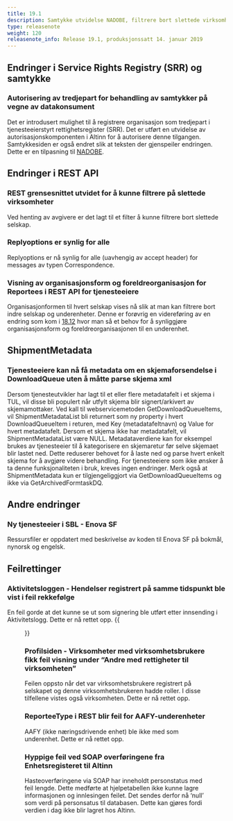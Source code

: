 ```yaml
---
title: 19.1
description: Samtykke utvidelse NADOBE, filtrere bort slettede virksomheter, mindre endringer og feilrettinger
type: releasenote
weight: 120
releasenote_info: Release 19.1, produksjonssatt 14. januar 2019
---
```


## Endringer i Service Rights Registry (SRR) og samtykke

### Autorisering av tredjepart for behandling av samtykker på vegne av datakonsument

Det er introdusert mulighet til å registrere organisasjon som tredjepart i tjenesteeierstyrt rettighetsregister (SRR). Det er utført en utvidelse av autorisasjonskomponenten i Altinn for å autorisere denne tilgangen. Samtykkesiden er også endret slik at teksten der gjenspeiler endringen. Dette er en tilpasning til [NADOBE](/docs/guides/nadobe/).

## Endringer i REST API

### REST grensesnittet utvidet for å kunne filtrere på slettede virksomheter

Ved henting av avgivere er det lagt til et filter å kunne filtrere bort slettede selskap.

### Replyoptions er synlig for alle

 Replyoptions er nå synlig for alle (uavhengig av accept header) for messages av typen Correspondence.

### Visning av organisasjonsform og foreldreorganisasjon for Reportees i REST API for tjenesteeiere

Organisasjonformen til hvert selskap vises nå slik at man kan filtrere bort indre selskap og underenheter. Denne er forøvrig en videreføring av en endring som kom i [18.12](/docs/releases/2018/18-12) hvor man så et behov for å synliggjøre organisasjonsform og foreldreorganisasjonen til en underenhet.

## ShipmentMetadata

### Tjenesteeiere kan nå få metadata om en skjemaforsendelse i DownloadQueue uten å måtte parse skjema xml

Dersom tjenesteutvikler har lagt til et eller flere metadatafelt i et skjema i TUL, vil disse bli populert når utfylt skjema blir signert/arkivert av skjemamottaker. Ved kall til webservicemetoden GetDownloadQueueItems, vil ShipmentMetadataList bli returnert som ny property i hvert DownloadQueueItem i returen, med Key (metadatafeltnavn) og Value for hvert metadatafelt. Dersom et skjema ikke har metadatafelt, vil ShipmentMetadataList være NULL. Metadataverdiene kan for eksempel brukes av tjenesteeier til å kategorisere en skjemaretur før selve skjemaet blir lastet ned. Dette reduserer behovet for å laste ned og parse hvert enkelt skjema for å avgjøre videre behandling. For tjenesteeiere som ikke ønsker å ta denne funksjonaliteten i bruk, kreves ingen endringer. Merk også at ShipmentMetadata kun er tilgjengeliggjort via GetDownloadQueueItems og ikke via GetArchivedFormtaskDQ.

## Andre endringer

### Ny tjenesteeier i SBL - Enova SF

Ressursfiler er oppdatert med beskrivelse av koden til Enova SF på bokmål, nynorsk og engelsk.

## Feilrettinger

### Aktivitetsloggen - Hendelser registrert på samme tidspunkt ble vist i feil rekkefølge

En feil gorde at det kunne se ut som signering ble utført etter innsending i Aktivitetslogg. Dette er nå rettet opp.
{{<figure src="Aktivitetslogg2.png?width=600" title="Slik kunne det se ut før feilen ble rettet">}}

### Profilsiden - Virksomheter med virksomhetsbrukere fikk feil visning under “Andre med rettigheter til virksomheten”

Feilen oppsto når det var virksomhetsbrukere registrert på selskapet og denne virksomhetsbrukeren hadde roller. I disse tilfellene vistes også virksomheten. Dette er nå rettet opp.

### ReporteeType i REST blir feil for AAFY-underenheter

AAFY (ikke næringsdrivende enhet) ble ikke med som underenhet. Dette er nå rettet opp.

### Hyppige feil ved SOAP overføringene fra Enhetsregisteret til Altinn

Hasteoverføringene via SOAP har inneholdt personstatus med feil lengde. Dette medførte at hjelpetabellen ikke kunne lagre informasjonen og innlesingen feilet. Det sendes derfor nå ‘null’ som verdi på personsatus til databasen. Dette kan gjøres fordi verdien i dag ikke blir lagret hos Altinn.